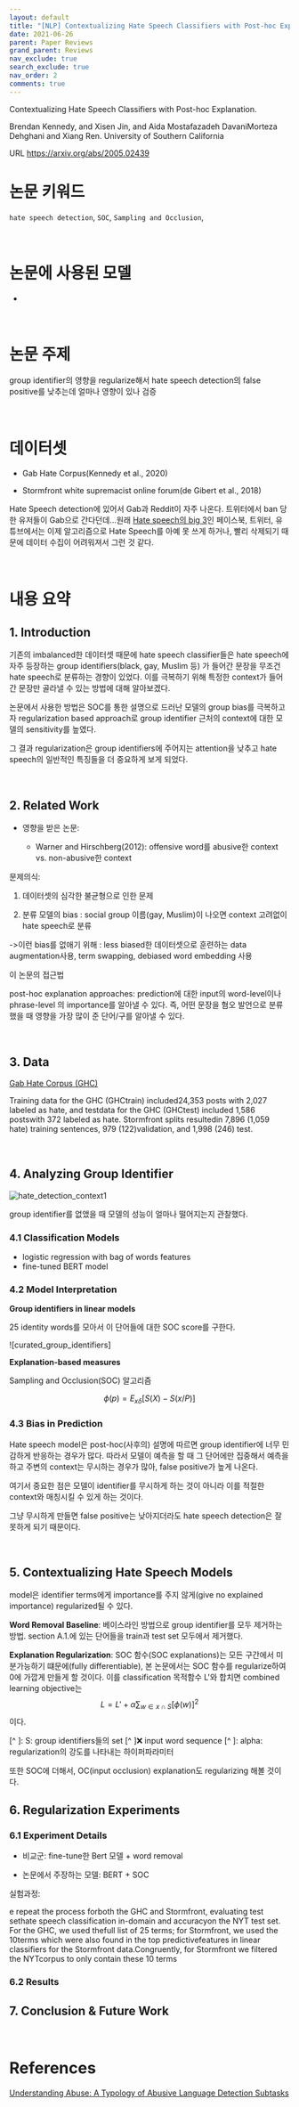 ```yaml
---
layout: default
title: "[NLP] Contextualizing Hate Speech Classifiers with Post-hoc Explanation 리뷰"
date: 2021-06-26
parent: Paper Reviews
grand_parent: Reviews
nav_exclude: true
search_exclude: true
nav_order: 2
comments: true
---
```


Contextualizing Hate Speech Classifiers with Post-hoc Explanation.

Brendan Kennedy, and Xisen Jin, and Aida Mostafazadeh DavaniMorteza Dehghani and Xiang Ren. University of Southern California

URL https://arxiv.org/abs/2005.02439

# 논문 키워드

`hate speech detection`, `SOC`, `Sampling and Occlusion`,

<br>

# 논문에 사용된 모델

* 


<br>

# 논문 주제 

group identifier의 영향을 regularize해서 hate speech detection의 false positive를 낮추는데 얼마나 영향이 있나 검증 

<br>

# 데이터셋

* Gab Hate Corpus(Kennedy et al., 2020)

* Stormfront white supremacist online forum(de Gibert et al., 2018)

Hate Speech detection에 있어서 Gab과 Reddit이 자주 나온다. 트위터에서 ban 당한 유저들이 Gab으로 간다던데...원래 [Hate speech의 big 3](https://static1.squarespace.com/static/5ee500d316a2470c370596d3/t/5ef37fd2bda38f405a76cca9/1593016277155/190529_Beyond_Big3_final.pdf)인 페이스북, 트위터, 유튜브에서는 이제 알고리즘으로 Hate Speech를 아예 못 쓰게 하거나, 빨리 삭제되기 때문에 데이터 수집이 어려워져서 그런 것 같다. 

<br>

# 내용 요약

## 1. Introduction

기존의 imbalanced한 데이터셋 때문에 hate speech classifier들은 hate speech에 자주 등장하는 group identifiers(black, gay, Muslim 등) 가 들어간 문장을 무조건 hate speech로 분류하는 경향이 있었다. 이를 극복하기 위해 특정한 context가 들어간 문장만 골라낼 수 있는 방법에 대해 알아보겠다.

논문에서 사용한 방법은 SOC를 통한 설명으로 드러난 모델의 group bias를 극복하고자 regularization based approach로 group identifier 근처의 context에 대한 모델의 sensitivity를 높였다. 

그 결과 regularization은 group identifiers에 주어지는 attention을 낮추고 hate speech의 일반적인 특징들을 더 중요하게 보게 되었다.

<br>

## 2. Related Work

* 영향을 받은 논문:

  * Warner and Hirschberg(2012): offensive word를 abusive한 context vs. non-abusive한 context

문제의식: 

1) 데이터셋의 심각한 불균형으로 인한 문제

2) 분류 모델의 bias  : social group 이름(gay, Muslim)이 나오면 context 고려없이 hate speech로 분류

->이런 bias를 없애기 위해 : less biased한 데이터셋으로 훈련하는 data augmentation사용, term swapping, debiased word embedding 사용

  

이 논문의 접근법

post-hoc explanation approaches: prediction에 대한 input의 word-level이나 phrase-level 의 importance를 알아낼 수 있다. 즉, 어떤 문장을 혐오 발언으로 분류했을 때 영향을 가장 많이 준 단어/구를 알아낼 수 있다.

  

<br>

## 3. Data

[ Gab Hate Corpus (GHC)](https://osf.io/nqt6h/)

Training data for the GHC (GHCtrain) included24,353 posts with 2,027 labeled as hate, and testdata for the GHC (GHCtest) included 1,586 postswith 372 labeled as hate. Stormfront splits resultedin 7,896 (1,059 hate) training sentences, 979 (122)validation, and 1,998 (246) test.

<br>

## 4. Analyzing Group Identifier

![hate_detection_context1]()

group identifier를 없앴을 때 모델의 성능이 얼마나 떨어지는지 관찰했다. 

### 4.1 Classification Models

* logistic regression with bag of words features
* fine-tuned BERT model

### 4.2 Model Interpretation
**Group identifiers in linear models**

25 identity words를 모아서 이 단어들에 대한 SOC score를 구한다.

![curated_group_identifiers]

**Explanation-based measures**

Sampling and Occlusion(SOC) 알고리즘


$$
\phi(p) = E_{x \delta} [S(X) - S(x/P)]
$$


### 4.3 Bias in Prediction

Hate speech model은 post-hoc(사후의) 설명에 따르면 group identifier에 너무 민감하게 반응하는 경우가 많다. 따라서 모델이 예측을 할 때 그 단어에만 집중해서 예측을 하고 주변의 context는 무시하는 경우가 많아, false positive가 높게 나온다.



여기서 중요한 점은 모델이 identifier를 무시하게 하는 것이 아니라 이를 적절한 context와 매칭시킬 수 있게 하는 것이다.

그냥 무시하게 만들면 false positive는 낮아지더라도 hate speech detection은 잘 못하게 되기 때문이다.

<br>

## 5. Contextualizing Hate Speech Models

model은 identifier terms에게 importance를 주지 않게(give no explained importance) regularized될 수 있다.

**Word Removal Baseline**: 베이스라인 방법으로 group identifier를 모두 제거하는 방법. section A.1.에 있는 단어들을 train과 test set 모두에서 제거했다.

**Explanation Regularization**: SOC 함수(SOC explanations)는 모든 구간에서 미분가능하기 떄문에(fully differentiable), 본 논문에서는 SOC 함수를 regularize하여 0에 가깝게 만들게 할 것이다. 이를 classification 목적함수 L'와 합치면 combined learning objective는
$$
L = L' + \alpha \sum_{w \in x \cap S}[\phi(w)]^2
$$
이다.

[^ ]: S: group identifiers들의 set
[^ ]:x: input word sequence
[^ ]: alpha: regularization의 강도를 나타내는 하이퍼파라미터

또한 SOC에 더해서, OC(input occlusion) explanation도 regularizing 해볼 것이다.



## 6. Regularization Experiments

### 6.1 Experiment Details

* 비교군: fine-tune한 Bert 모델 + word removal

* 논문에서 주장하는 모델: BERT + SOC

실험과정: 

e repeat the process forboth the GHC and Stormfront, evaluating test sethate speech classification in-domain and accuracyon the NYT test set. For the GHC, we used thefull list of 25 terms; for Stormfront, we used the 10terms which were also found in the top predictivefeatures in linear classifiers for the Stormfront data.Congruently, for Stormfront we filtered the NYTcorpus to only contain these 10 terms 

### 6.2 Results



## 7. Conclusion & Future Work

<br>

# References

[Understanding Abuse: A Typology of Abusive Language Detection Subtasks](https://www.aclweb.org/anthology/W17-3012.pdf)
